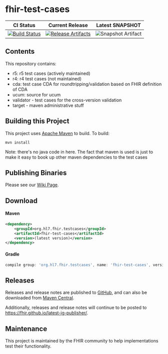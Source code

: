 # fhir-test-cases

| CI Status | Current Release | Latest SNAPSHOT |
| :---: | :---: | :---: |
| [![Build Status][Badge-AzurePipeline]][Link-AzurePipeline] | [![Release Artifacts][Badge-SonatypeReleases]][Link-MavenCentralReleases] | ![Snapshot Artifact][Badge-SonatypeSnapshots] |

## Contents

This repository contains:

* r5: r5 test cases (actively maintained)
* r4: r4 test cases (not maintained)
* cda: test case CDA for roundtripping/validation based on FHIR definition of CDA
* ucum: source for ucum 
* validator - test cases for the cross-version validation
* target - maven administrative stuff

## Building this Project

This project uses [Apache Maven](http://maven.apache.org) to build. To build:

```
mvn install
```

Note: there's no java code in here. The fact that maven is used is just to make it easy to book up
other maven dependencies to the test cases 

## Publishing Binaries

Please see our [Wiki Page][Link-Publishing].

## Download

#### Maven
```xml
<dependency>
    <groupId>org.hl7.fhir.testcases</groupId>
    <artifactId>fhir-test-cases</artifactId>
    <version>(latest version)</version>
</dependency>
```

#### Gradle
```groovy
compile group: 'org.hl7.fhir.testcases', name: 'fhir-test-cases', version: '(latest version)'
```

## Releases
Releases and release notes are published to [GitHub][Link-GitHubReleases], and can also be downloaded from [Maven Central][Link-MavenCentralReleases].

Additionally, releases and release notes will continue to be posted to https://fhir.github.io/latest-ig-publisher/.

## Maintenance

This project is maintained by the FHIR community to help implementations test their functionality.

[Link-MavenCentralReleases]: https://mvnrepository.com/artifact/org.hl7.fhir.testcases/fhir-test-cases
[Link-GitHubReleases]: https://github.com/FHIR/fhir-test-cases/releases
[Link-Publishing]: https://github.com/FHIR/fhir-test-cases/wiki/Publishing-Binaries
[Link-AzurePipeline]: https://dev.azure.com/fhir-pipelines/fhir-test-cases/_build/latest?definitionId=12&branchName=master
[Link-SonatypeReleases]: https://oss.sonatype.org/content/repositories/releases/dev/org.hl7.fhir.testcases/fhir-test-cases/ "Sonatype Releases"
[Link-SonatypeSnapshots]: https://oss.sonatype.org/content/repositories/snapshots/dev/org.hl7.fhir.testcases/fhir-test-cases/ "Sonatype Snapshots"

[Badge-AzurePipeline]: https://dev.azure.com/fhir-pipelines/fhir-test-cases/_apis/build/status/FHIR.fhir-test-cases?branchName=master
[Badge-SonatypeReleases]: https://img.shields.io/nexus/r/https/oss.sonatype.org/org.hl7.fhir.testcases/fhir-test-cases.svg "Sonatype Releases"
[Badge-SonatypeSnapshots]: https://img.shields.io/nexus/s/https/oss.sonatype.org/org.hl7.fhir.testcases/fhir-test-cases.svg "Sonatype Snapshots"
